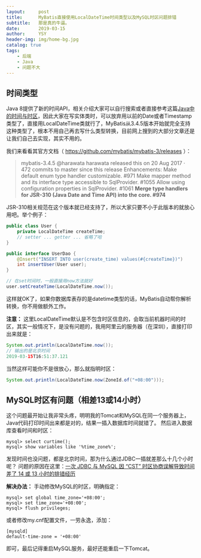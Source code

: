 ```yaml
---
layout:     post
title:      MyBatis直接使用LocalDateTime时间类型以及MySQL时区问题排错
subtitle:   那是真的牛逼。
date:       2019-03-15
author:     YSY
header-img: img/home-bg.jpg
catalog: true
tags:
    - 后端
    - Java
    - 问题不大
---
```


## 时间类型

Java 8提供了新的时间API，相关介绍大家可以自行搜索或者直接参考这篇[Java中的时间与时区](https://blog.csdn.net/u012107143/article/details/78790378)，因此大家在写实体类时，可以放弃用以前的Date或者Timestamp类型了，直接用LocalDateTime类就行了，MyBatis从3.4.5版本开始就完全支持这种类型了，根本不用自己再去写什么类型转换，目前网上搜到的大部分文章还是让我们自己去实现，其实不用的。

我们来看看其官方文档（ https://github.com/mybatis/mybatis-3/releases ）：

> mybatis-3.4.5
@harawata harawata released this on 20 Aug 2017 · 472 commits to master since this release
Enhancements:
Make default enum type handler customizable. #971
Make mapper method and its interface type accessible to SqlProvider. #1055
Allow using configuration properties in SqlProvider. #1061
**Merge type handlers for JSR-310 (Java Date and Time API) into the core. #974**

JSR-310相关规范在这个版本就已经支持了，所以大家只要不小于此版本的就放心用吧。举个例子：

```java
public class User {
    private LocalDateTime createTime;
    // setter ... getter ... 省略了哈
}

public interface UserDao {
    @Insert("INSERT INTO user(create_time) values(#{createTime})")
    int insertUser(User user);
}

// 在set时间时，一般直接用now方法就好
user.setCreateTime(LocalDateTime.now());
```
这样就OK了，如果你数据库表存的是datetime类型的话，MyBatis自动帮你解析转换，你不用做额外工作。

**注意：**
这里LocalDateTime默认是不包含时区信息的，会取当前机器时间的时区，其实一般情况下，是没有问题的，我用阿里云的服务器（在深圳），直接打印出来就是：

```java
System.out.println(LocalDateTime.now());
// 输出的是北京时间
2019-03-15T16:51:37.121
```
当然这样可能你不是很放心，那么就指明时区：

```java
System.out.println(LocalDateTime.now(ZoneId.of("+08:00")));
```

## MySQL时区有问题（相差13或14小时）
这个问题最开始让我非常头疼，明明我的Tomcat和MySQL在同一个服务器上，Java代码打印时间出来都是对的，结果一插入数据库时间就错了。
然后进入数据库查看时间和时区：

```shell
mysql> select curtime();
mysql> show variables like '%time_zone%';
```
发现时间也没问题，都是北京时间，那为什么通过JDBC一插就差那么十几个小时呢？
问题的原因在这里：[一次 JDBC 与 MySQL 因 “CST” 时区协商误解导致时间差了 14 或 13 小时的排错经历](https://juejin.im/post/5902e087da2f60005df05c3d)

**解决办法：**
手动修改MySQL的时区，明确指定：

```shell
mysql> set global time_zone='+08:00';
mysql> set time_zone='+08:00';
mysql> flush privileges;
```
或者修改my.cnf配置文件，一劳永逸，添加：

```
[mysqld]
default-time-zone = '+08:00'
```
即可，最后记得重启MySQL服务，最好还能重启一下Tomcat。
